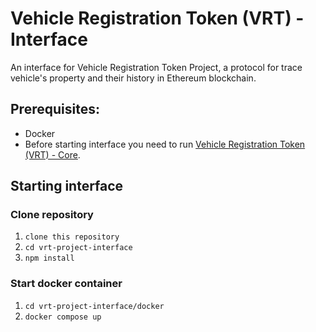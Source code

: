 # Vehicle Registration Token (VRT) - Interface

An interface for Vehicle Registration Token Project, a protocol for trace vehicle's property and their history in Ethereum blockchain.

## Prerequisites:

-   Docker
-   Before starting interface you need to run [Vehicle Registration Token (VRT) - Core](https://github.com/1M4nt0/tesi-uniud-2022-core).

## Starting interface

### Clone repository

1. `clone this repository`
2. `cd vrt-project-interface`
3. `npm install`

### Start docker container

1. `cd vrt-project-interface/docker`
2. `docker compose up`
